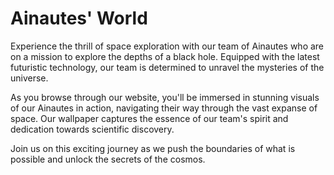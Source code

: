 <!--
Write me markdown content of website with wallpaper:

"A team of Ainautes working together to explore the depths of a black hole, with futuristic technology at their fingertips."

The header of the page should not be copy of the text but rather a real content of the website which is using this wallpaper.
-->

<!--font:Poppins-->

# Ainautes' World

Experience the thrill of space exploration with our team of Ainautes who are on a mission to explore the depths of a black hole. Equipped with the latest futuristic technology, our team is determined to unravel the mysteries of the universe.

As you browse through our website, you'll be immersed in stunning visuals of our Ainautes in action, navigating their way through the vast expanse of space. Our wallpaper captures the essence of our team's spirit and dedication towards scientific discovery.

Join us on this exciting journey as we push the boundaries of what is possible and unlock the secrets of the cosmos.
